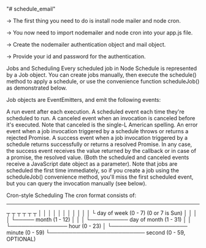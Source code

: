 "# schedule_email" 



-> The first thing you need to do is install node mailer and node cron.

-> You now need to import nodemailer and node cron into your app.js file.

-> Create the nodemailer authentication object and mail object. 

-> Provide your id and password for the authentication.


Jobs and Scheduling
Every scheduled job in Node Schedule is represented by a Job object. You can create jobs manually, then execute the schedule() method to apply a schedule, or use the convenience function scheduleJob() as demonstrated below.

Job objects are EventEmitters, and emit the following events:

A run event after each execution.
A scheduled event each time they're scheduled to run.
A canceled event when an invocation is canceled before it's executed.
Note that canceled is the single-L American spelling.
An error event when a job invocation triggered by a schedule throws or returns a rejected Promise.
A success event when a job invocation triggered by a schedule returns successfully or returns a resolved Promise. In any case, the success event receives the value returned by the callback or in case of a promise, the resolved value.
(Both the scheduled and canceled events receive a JavaScript date object as a parameter).
Note that jobs are scheduled the first time immediately, so if you create a job using the scheduleJob() convenience method, you'll miss the first scheduled event, but you can query the invocation manually (see below).

Cron-style Scheduling
The cron format consists of:

*    *    *    *    *    *
┬    ┬    ┬    ┬    ┬    ┬
│    │    │    │    │    │
│    │    │    │    │    └ day of week (0 - 7) (0 or 7 is Sun)
│    │    │    │    └───── month (1 - 12)
│    │    │    └────────── day of month (1 - 31)
│    │    └─────────────── hour (0 - 23)
│    └──────────────────── minute (0 - 59)
└───────────────────────── second (0 - 59, OPTIONAL)

